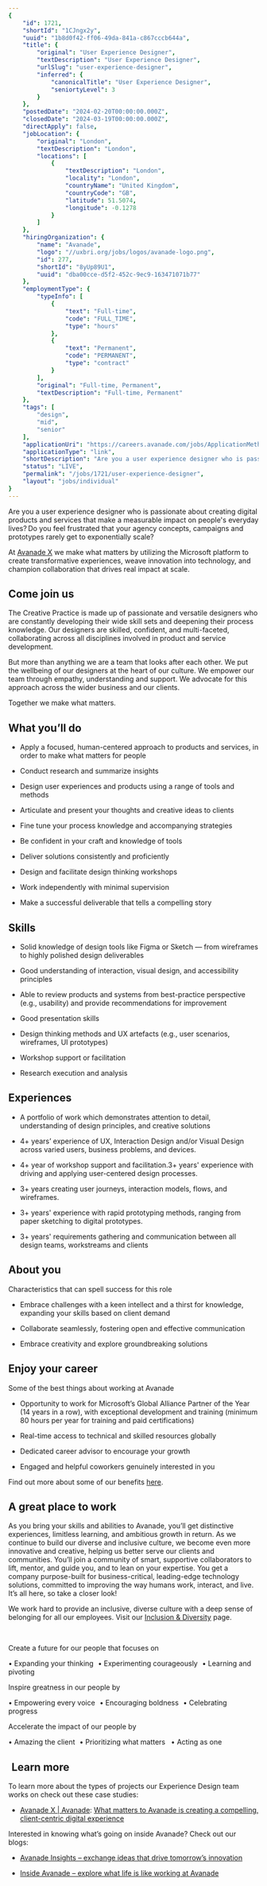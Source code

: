 ```yaml
---
{
	"id": 1721,
	"shortId": "1CJngx2y",
	"uuid": "1b8d0f42-ff06-49da-841a-c867cccb644a",
	"title": {
		"original": "User Experience Designer",
		"textDescription": "User Experience Designer",
		"urlSlug": "user-experience-designer",
		"inferred": {
			"canonicalTitle": "User Experience Designer",
			"seniortyLevel": 3
		}
	},
	"postedDate": "2024-02-20T00:00:00.000Z",
	"closedDate": "2024-03-19T00:00:00.000Z",
	"directApply": false,
	"jobLocation": {
		"original": "London",
		"textDescription": "London",
		"locations": [
			{
				"textDescription": "London",
				"locality": "London",
				"countryName": "United Kingdom",
				"countryCode": "GB",
				"latitude": 51.5074,
				"longitude": -0.1278
			}
		]
	},
	"hiringOrganization": {
		"name": "Avanade",
		"logo": "//uxbri.org/jobs/logos/avanade-logo.png",
		"id": 277,
		"shortId": "8yUp89U1",
		"uuid": "dba00cce-d5f2-452c-9ec9-163471071b77"
	},
	"employmentType": {
		"typeInfo": [
			{
				"text": "Full-time",
				"code": "FULL_TIME",
				"type": "hours"
			},
			{
				"text": "Permanent",
				"code": "PERMANENT",
				"type": "contract"
			}
		],
		"original": "Full-time, Permanent",
		"textDescription": "Full-time, Permanent"
	},
	"tags": [
		"design",
		"mid",
		"senior"
	],
	"applicationUri": "https://careers.avanade.com/jobs/ApplicationMethods?jobId=74086",
	"applicationType": "link",
	"shortDescription": "Are you a user experience designer who is passionate about creating digital products and services that make a measurable impact on people's' everyday lives? Do you feel frustrated that your agency",
	"status": "LIVE",
	"permalink": "/jobs/1721/user-experience-designer",
	"layout": "jobs/individual"
}
---
```

<p>Are you a user experience designer who is passionate about creating digital products and services that make a measurable impact on people's everyday lives? Do you feel frustrated that your agency concepts, campaigns and prototypes rarely get to exponentially scale? &nbsp;</p><p>At <a target="_blank" rel="noopener noreferrer nofollow" href="https://www.avanade.com/en/services/avanade-x">Avanade X</a> we make what matters by utilizing the Microsoft platform to create transformative experiences, weave innovation into technology, and champion collaboration that drives real impact at scale. &nbsp;&nbsp;</p><h2>Come join us</h2><p>The Creative Practice is made up of passionate and versatile designers who are constantly developing their wide skill sets and deepening their process knowledge. Our designers are skilled, confident, and multi-faceted, collaborating across all disciplines involved in product and service development.   &nbsp;</p><p>But more than anything we are a team that looks after each other. We put the wellbeing of our designers at the heart of our culture. We empower our team through empathy, understanding and support. We advocate for this approach across the wider business and our clients.  &nbsp;&nbsp;</p><p>Together we make what matters.  &nbsp;</p><h2>What you’ll do</h2><ul><li><p>Apply a focused, human-centered approach to products and services, in order to&nbsp;make what matters for people&nbsp;</p></li><li><p>Conduct research and summarize insights&nbsp;</p></li><li><p>Design user experiences and products using a range of tools and methods&nbsp;</p></li><li><p>Articulate and present your thoughts and creative ideas to clients&nbsp;</p></li><li><p>Fine tune your process knowledge and accompanying strategies&nbsp;</p></li><li><p>Be confident in your craft and knowledge of tools&nbsp;</p></li><li><p>Deliver solutions consistently and proficiently&nbsp;</p></li><li><p>Design and facilitate design thinking workshops&nbsp;</p></li><li><p>Work independently with minimal supervision&nbsp;</p></li><li><p>Make a successful deliverable that tells a compelling story&nbsp;</p></li></ul><h2>Skills</h2><ul><li><p>Solid knowledge of design tools like Figma or Sketch — from wireframes to highly polished design deliverables  &nbsp;</p></li><li><p>Good understanding of interaction, visual design, and accessibility principles&nbsp;</p></li><li><p>Able to review products and systems from best-practice perspective (e.g., usability) and provide recommendations for improvement&nbsp;</p></li><li><p>Good presentation skills&nbsp;</p></li><li><p>Design thinking methods and UX artefacts (e.g., user scenarios, wireframes, UI prototypes)&nbsp;</p></li><li><p>Workshop support or facilitation&nbsp;</p></li><li><p>Research execution and analysis&nbsp;&nbsp;</p></li></ul><h2>Experiences<br></h2><ul><li><p>A portfolio of work which demonstrates attention to detail, understanding of design principles, and creative solutions &nbsp;</p></li><li><p>4+ years’ experience of UX, Interaction Design and/or Visual Design across varied users, business problems, and devices. &nbsp;</p></li><li><p>4+ year of workshop support and facilitation.3+ years' experience with driving and applying user-centered&nbsp;design processes. &nbsp;</p></li><li><p>3+ years creating user journeys, interaction models, flows, and wireframes. &nbsp;</p></li><li><p>3+ years' experience with rapid prototyping methods, ranging from paper sketching to digital prototypes. &nbsp;</p></li><li><p>3+ years' requirements gathering and communication between all design teams, workstreams and clients&nbsp;</p></li></ul><h2>About you</h2><p>Characteristics that can spell success for this role  &nbsp;</p><ul><li><p>Embrace challenges with a keen intellect and a thirst for knowledge, expanding your skills based on client demand&nbsp;</p></li><li><p>Collaborate seamlessly, fostering open and effective communication&nbsp;</p></li><li><p>Embrace creativity and explore groundbreaking solutions&nbsp;</p></li></ul><h2>Enjoy your career &nbsp;</h2><p>Some of the best things about working at Avanade  &nbsp;</p><ul><li><p>Opportunity to work for Microsoft’s Global Alliance Partner of the Year (14 years in a row), with exceptional development and training (minimum 80 hours per year for training and paid certifications)   &nbsp;</p></li><li><p>Real-time access to technical and skilled resources globally   &nbsp;</p></li><li><p>Dedicated career advisor to encourage your growth  &nbsp;</p></li><li><p>Engaged and helpful coworkers genuinely interested in you   &nbsp;</p></li></ul><p>Find out more about some of our benefits <a target="_blank" rel="noopener noreferrer nofollow" href="https://www.avanade.com/en-gb/career/benefits">here</a>.  &nbsp;</p><h2>A great place to work &nbsp;</h2><p>As you bring your skills and abilities to Avanade, you’ll get distinctive experiences, limitless learning, and ambitious growth in return. As we continue to build our diverse and inclusive culture, we become even more innovative and creative, helping us better serve our clients and communities. You’ll join a community of smart, supportive collaborators to lift, mentor, and guide you, and to lean on your expertise. You get a company purpose-built for business-critical, leading-edge technology solutions, committed to improving the way humans work, interact, and live. It’s all here, so take a closer look!  &nbsp;</p><p>We work hard to provide an inclusive, diverse culture with a deep sense of belonging for all our employees. Visit our <a target="_blank" rel="noopener noreferrer nofollow" href="https://www.avanade.com/en-us/about-avanade/inclusion-and-diversity%22%20/t%20%22_blank">Inclusion &amp; Diversity</a> page.  &nbsp;</p><p>  &nbsp;</p><p>Create a future for our people that focuses on  &nbsp;</p><p>• Expanding your thinking   • Experimenting courageously   • Learning and pivoting  &nbsp;</p><p>Inspire greatness in our people by  &nbsp;</p><p>• Empowering every voice   • Encouraging boldness   • Celebrating progress   &nbsp;</p><p>Accelerate the impact of our people by  &nbsp;</p><p>• Amazing the client   • Prioritizing what matters    • Acting as one  &nbsp;</p><h2>  Learn more  &nbsp;</h2><p>To learn more about the types of projects our Experience Design team works on check out these case studies:  &nbsp;</p><ul><li><p><a target="_blank" rel="noopener noreferrer nofollow" href="https://www.avanade.com/en/solutions/avanade-x?videoid=6304523720001%22%20%5Ct%20%22_blank">Avanade X | Avanade</a>: <a target="_blank" rel="noopener noreferrer nofollow" href="https://www.avanade.com/en/insights/avanade-case-study">What matters to Avanade is creating a compelling, client-centric digital experience</a></p></li></ul><p>Interested in knowing what’s going on inside Avanade? Check out our blogs:  &nbsp;</p><ul><li><p><a target="_blank" rel="noopener noreferrer nofollow" href="https://www.avanade.com/en/blogs/avanade-insights">Avanade Insights – exchange ideas that drive tomorrow’s innovation</a>  &nbsp;</p></li><li><p><a target="_blank" rel="noopener noreferrer nofollow" href="https://www.avanade.com/en/blogs/inside-avanade">Inside Avanade – explore what life is like working at Avanade</a>  &nbsp;</p></li></ul>
